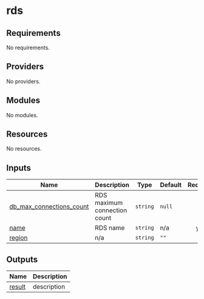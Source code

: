 # rds

<!-- BEGINNING OF PRE-COMMIT-TERRAFORM DOCS HOOK -->
## Requirements

No requirements.

## Providers

No providers.

## Modules

No modules.

## Resources

No resources.

## Inputs

| Name | Description | Type | Default | Required |
|------|-------------|------|---------|:--------:|
| <a name="input_db_max_connections_count"></a> [db\_max\_connections\_count](#input\_db\_max\_connections\_count) | RDS maximum connection count | `string` | `null` | no |
| <a name="input_name"></a> [name](#input\_name) | RDS name | `string` | n/a | yes |
| <a name="input_region"></a> [region](#input\_region) | n/a | `string` | `""` | no |

## Outputs

| Name | Description |
|------|-------------|
| <a name="output_result"></a> [result](#output\_result) | description |
<!-- END OF PRE-COMMIT-TERRAFORM DOCS HOOK -->
